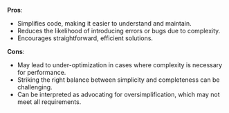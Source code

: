 **Pros**:
- Simplifies code, making it easier to understand and maintain.
- Reduces the likelihood of introducing errors or bugs due to complexity.
- Encourages straightforward, efficient solutions.

**Cons**:
- May lead to under-optimization in cases where complexity is necessary for performance.
- Striking the right balance between simplicity and completeness can be challenging.
- Can be interpreted as advocating for oversimplification, which may not meet all requirements.